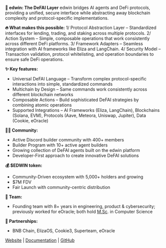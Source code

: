 **🦉 edwin: The DeFAI Layer**
edwin bridges AI agents and DeFi protocols, providing a unified, secure interface while abstracting away blockchain complexity and protocol-specific implementations.

**🔥 What makes this possible:**
1/ Protocol Abstraction Layer – Standardized interfaces for lending, trading, and staking across multiple protocols.
2/ Action System – Simple, composable operations that work consistently across different DeFi platforms.
3/ Framework Adapters – Seamless integration with AI frameworks like Eliza and LangChain.
4/ Security Model – Transaction validation, protocol whitelisting, and operation boundaries to ensure safe DeFi operations.

**✨ Key features:**
- Universal DeFAI Language – Transform complex protocol-specific interactions into simple, standardized commands
- Multichain by Design – Same commands work consistently across different blockchain networks
- Composable Actions – Build sophisticated DeFAI strategies by combining atomic operations
- Supported Integrations – AI Frameworks (Eliza, LangChain), Blockchains (Solana, EVM), Protocols (Aave, Meteora, Uniswap, Jupiter), Data (Cookie, eOracle)

**👨‍💻 Community:**
- Active Discord builder community with 400+ members
- Builder Program with 10+ active agent builders
- Growing collection of DeFAI agents built on the edwin platform
- Developer-First approach to create innovative DeFAI solutions

**💰 $EDWIN token:**
- Community-Driven ecosystem with 5,000+ holders and growing
- $7M FDV
- Fair Launch with community-centric distribution

**🧠 Team:**
- Founding team with 8+ years in engineering, product & cybersecurity; previously worked for eOracle; both hold [M.Sc](http://m.sc/). in Computer Science

**🤝 Partnerships:**
- BNB Chain, ElizaOS, Cookie3, Superteam, eOracle

[Website](https://edwin.finance/) | [Documentation](https://docs.edwin.finance/) | [GitHub](https://github.com/edwin-finance/edwin)